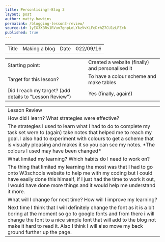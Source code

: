 ```yaml
---
title: Personlising!-Blog 3
layout: post
author: matty.hawkins
permalink: /blogging-lesson3-review/
source-id: 1yEG3XBRs1RVun7gnpLoLYkzVvXLFcDrhZ7CU1zLFZck
published: true
---
```

<table>
  <tr>
    <td>Title</td>
    <td> Making a blog  </td>
    <td>Date</td>
    <td>022/09/16</td>
  </tr>
</table>


<table>
  <tr>
    <td>Starting point:</td>
    <td>Created a website (finally) and personalised it </td>
  </tr>
  <tr>
    <td>Target for this lesson?</td>
    <td>To have a colour scheme and make tables</td>
  </tr>
  <tr>
    <td>Did I reach my target? 
(add details to "Lesson Review")</td>
    <td> Yes (finally, again!)</td>
  </tr>
</table>


<table>
  <tr>
    <td>Lesson Review</td>
  </tr>
  <tr>
    <td>How did I learn? What strategies were effective? </td>
  </tr>
  <tr>
    <td>The strategies I used to learn what I had to do to complete my task set were to (again) take notes that helped me to reach my goal. I also had to experiment with colours to get a scheme that is visually pleasing and makes it so you can see my notes. *The colours I used may have been changed*</td>
  </tr>
  <tr>
    <td>What limited my learning? Which habits do I need to work on? </td>
  </tr>
  <tr>
    <td>The thing that limited my learning the most was that I had to go onto W3schools website to help me with my coding but I could have easily done this himself, if I just had the time to work it out, I would have done more things and it would help me understand it more.</td>
  </tr>
  <tr>
    <td>What will I change for next time? How will I improve my learning?</td>
  </tr>
  <tr>
    <td>Next time I think that I will definitely change the font as it is a bit boring at the moment so go to google fonts and from there i will change the font to a nice simple font that will add to the blog not make it hard to read it. Also I think I will also move my back ground further up the page.</td>
  </tr>
</table>


